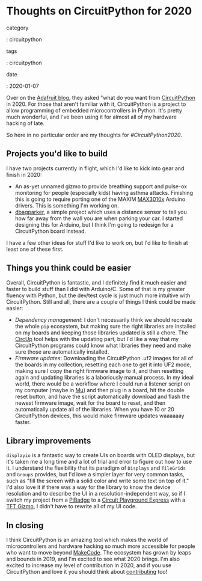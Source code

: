 Thoughts on CircuitPython for 2020
==================================

category

:   circuitpython

tags

:   circuitpython

date

:   2020-01-07

Over on the [Adafruit
blog](https://blog.adafruit.com/2020/01/01/what-do-you-want-from-circuitpython-in-2020-circuitpython2020-circuitpython/),
they asked \"what do you want from
[CircuitPython](https://circuitpython.org/) in 2020. For those that
aren't familiar with it, CircuitPython is a project to allow programming
of embedded microcontrollers in Python. It's pretty much wonderful, and
I've been using it for almost all of my hardware hacking of late.

So here in no particular order are my thoughts for
*\#CircuitPython2020*.

Projects you'd like to build
----------------------------

I have two projects currently in flight, which I'd like to kick into
gear and finish in 2020:

-   An as-yet unnamed gizmo to provide breathing support and pulse-ox
    monitoring for people (especially kids) having asthma attacks.
    Finishing this is going to require porting one of the MAXIM
    [MAX3010x](https://www.maximintegrated.com/en/products/interface/sensor-interface/MAX30102.html)
    Arduino drivers. This is something I'm working on.
-   [dbagparker](https://github.com/tammymakesthings/dbagparker), a
    simple project which uses a distance sensor to tell you how far away
    from the wall you are when parking your car. I started designing
    this for Arduino, but I think I'm going to redesign for a
    CircuitPython board instead.

I have a few other ideas for stuff I'd like to work on, but I'd like to
finish at least one of these first.

Things you think could be easier
--------------------------------

Overall, CircuitPython is fantastic, and I definitely find it much
easier and faster to build stuff than I did with Arduino/C. Some of that
is my greater fluency with Python, but the dev/test cycle is just much
more intuitive with CircuitPython. Still and all, there are a couple of
things I think could be made easier:

-   *Dependency management*: I don't necessarily think we should
    recreate the whole `pip` ecosystem, but making sure the right
    libraries are installed on my boards and keeping those libraries
    updated is still a chore. The
    [CircUp](https://github.com/adafruit/circup) tool helps with the
    updating part, but I'd like a way that my CircuitPython programs
    could know what libraries they need and make sure those are
    automatically installed.
-   *Firmware updates*: Downloading the CircuitPython .uf2 images for
    all of the boards in my collection, resetting each one to get it
    into UF2 mode, making sure I copy the right firmware image to it,
    and then resetting again and updating libraries is a laboriously
    manual process. In my ideal world, there would be a workflow where I
    could run a listener script on my computer (maybe in
    [Mu](https://codewith.mu/)) and then plug in a board, hit the double
    reset button, and have the script automatically download and flash
    the newest firmware image, wait for the board to reset, and then
    automatically update all of the libraries. When you have 10 or 20
    CircuitPython devices, this would make firmware updates waaaaaay
    faster.

Library improvements
--------------------

`displayio` is a fantastic way to create UIs on boards with OLED
displays, but it's taken me a long time and a lot of trial and error to
figure out how to use it. I understand the flexibility that its paradigm
of `Displays` and `TileGrids` and `Groups` provides, but I'd love a
simpler layer for very common tasks, such as "fill the screen with a
solid color and write some text on top of it." I'd also love it if there
was a way for the library to know the device resolution and to describe
the UI in a resolution-independent way, so if I switch my project from a
[PiBadge](https://www.adafruit.com/product/4200) to a [Circuit
Playground Express](https://www.adafruit.com/product/3333) with a [TFT
Gizmo](https://www.adafruit.com/product/4367), I didn't have to rewrite
all of my UI code.

In closing
----------

I think CircuitPython is an amazing tool which makes the world of
microcontrollers and hardware hacking so much more accessible for people
who want to move beyond [MakeCode](https://makecode.adafruit.com/). The
ecosystem has grown by leaps and bounds in 2019, and I'm excited to see
what 2020 brings. I'm also excited to increase my level of contribution
in 2020, and if you use CircuitPython and love it you should think about
[contributing](https://circuitpython.org/contributing) too!
